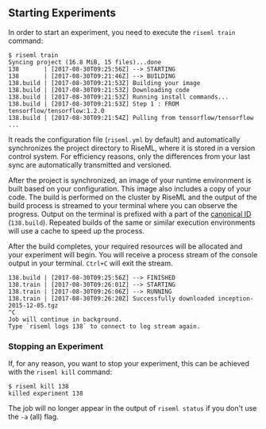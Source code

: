 
## Starting Experiments
In order to start an experiment, you need to execute the `riseml train` command:
```
$ riseml train
Syncing project (16.8 MiB, 15 files)...done
138       | [2017-08-30T09:25:56Z] --> STARTING
138       | [2017-08-30T09:21:46Z] --> BUILDING
138.build | [2017-08-30T09:21:53Z] Building your image
138.build | [2017-08-30T09:21:53Z] Downloading code 
138.build | [2017-08-30T09:21:53Z] Running install commands...
138.build | [2017-08-30T09:21:53Z] Step 1 : FROM tensorflow/tensorflow:1.2.0
138.build | [2017-08-30T09:21:54Z] Pulling from tensorflow/tensorflow
...
```
It reads the configuration file (`riseml.yml` by default) and automatically synchronizes the project directory to RiseML, where it is stored in a version control system.
For efficiency reasons, only the differences from your last sync are automatically transmitted and versioned.

After the project is synchronized, an image of your runtime environment is built based on your configuration.
This image also includes a copy of your code.
The build is performed on the cluster by RiseML and the output of the build process is streamed to your terminal where you can observe the progress.
Output on the terminal is prefixed with a part of the [canonical ID](/reference/experiments/canonical_ids.md) (`138.build`).
Repeated builds of the same or similar execution environments will use a cache to speed up the process.

After the build completes, your required resources will be allocated and your experiment will begin.
You will receive a process stream of the console output in your terminal.
`Ctrl+C` will exit the stream.

```
138.build | [2017-08-30T09:25:56Z] --> FINISHED
138.train | [2017-08-30T09:26:01Z] --> STARTING
138.train | [2017-08-30T09:26:06Z] --> RUNNING
138.train | [2017-08-30T09:26:20Z] Successfully downloaded inception-2015-12-05.tgz
^C
Job will continue in background.
Type `riseml logs 138` to connect to log stream again.
```


### Stopping an Experiment
If, for any reason, you want to stop your experiment, this can be achieved with the `riseml kill` command:
```
$ riseml kill 138
killed experiment 138
```
The job will no longer appear in the output of `riseml status` if you don't use the `-a` (all) flag.

